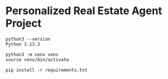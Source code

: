 # Personalized Real Estate Agent Project

```
python3 --version
Python 3.13.3

python3 -m venv venv
source venv/bin/activate

pip install -r requirements.txt
```
